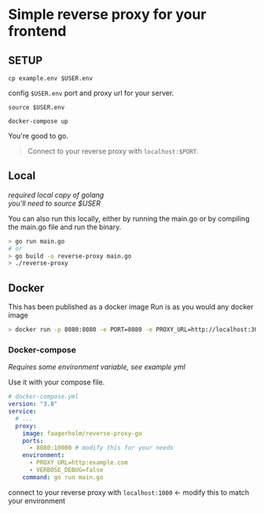 # Simple reverse proxy for your frontend

## SETUP

`cp example.env $USER.env`

config `$USER.env` port and proxy url for your server.

`source $USER.env`

`docker-compose up` 

You're good to go.

> Connect to your reverse proxy with `localhost:$PORT`.

## Local 

*required local copy of golang*  
*you'll need to source $USER*  

You can also run this locally, either by running the main.go or by compiling the main.go file and run the binary.

```bash
> go run main.go
# or
> go build -o reverse-proxy main.go
> ./reverse-proxy
```

## Docker
This has been published as a docker image
Run is as you would any docker image  

```bash
> docker run -p 8080:8080 -e PORT=8080 -e PROXY_URL=http://localhost:3000 -d faagerholm/reverse-proxy
```


### Docker-compose
*Requires some environment variable, see example yml*

Use it with your compose file.

```yml
# docker-compose.yml
version: "3.8"
service:
  # ...
  proxy:
    image: faagerholm/reverse-proxy-go
    ports:
      - 8080:10000 # modify this for your needs
    environment:
      - PROXY_URL=http:example.com
      - VERBOSE_DEBUG=false
    command: go run main.go
```
connect to your reverse proxy with `localhost:1000` <- modify this to match your environment
